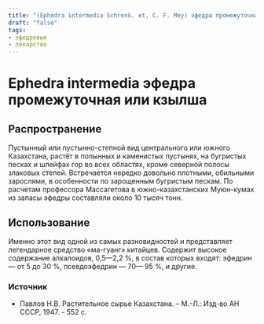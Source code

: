 ```yaml
---
title: "(Ephedra intermedia Schrenk. et, C. F. Mey) эфедра промежуточная (рус.) или кзылша (каз.)"
draft: "false"
tags:
- эфедровые
- лекарство
--- 
```

# Ephedra intermedia эфедра промежуточная или кзылша 
## Распространение
Пустынный или пустынно-степной вид центрального или южного Казахстана, растёт в полынных и каменистых пустынях, на бугристых песках и шлейфах гор во всех областях, кроме северной полосы злаковых степей. Встречается нередко довольно плотными, обильными зарослями, в особенности по зарощенным бугристым пескам. По расчетам профессора Массагетова в южно-казахстанских Муюн-кумах из запасы эфедры составляли около 10 тысяч тонн.
## Использование
Именно этот вид  одной из самых разновидностей и представляет легендарное средство «ма-гуанг» китайцев. Содержит высокое содержание алкалоидов, 0,5—2,2 %, в состав которых входят: эфедрин — от 5 до 30 %, псевдоэфедрин — 70— 95 %, и другие.
### Источник
* Павлов Н.В. Растительное сырье Казахстана. – М.-Л.: Изд-во АН СССР, 1947. - 552 с.